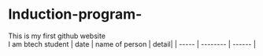 # Induction-program-
This is my first github website
<br>
I am btech student 
| date | name of person | detail|
| ----- | -------- | ------ |
